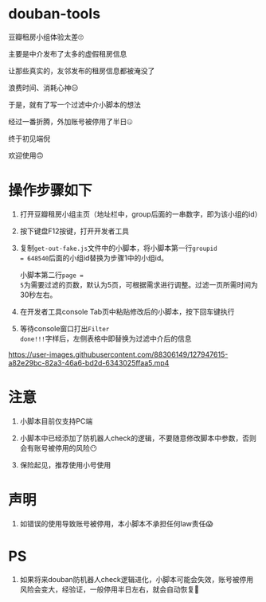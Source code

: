# douban-tools

豆瓣租房小组体验太差:roll_eyes:

主要是中介发布了太多的虚假租房信息

让那些真实的，友邻发布的租房信息都被淹没了

浪费时间、消耗心神:expressionless:

于是，就有了写一个过滤中介小脚本的想法

经过一番折腾，外加账号被停用了半日:zipper_mouth_face:

终于初见端倪

欢迎使用:upside_down_face:



# 操作步骤如下

1. 打开豆瓣租房小组主页（地址栏中，group后面的一串数字，即为该小组的id）

2. 按下键盘F12按键，打开开发者工具

3. 复制<code>get-out-fake.js</code>文件中的小脚本，将小脚本第一行<code>groupid = 648540</code>后面的小组id替换为步骤1中的小组id。

    小脚本第二行<code>page = 5</code>为需要过滤的页数，默认为5页，可根据需求进行调整。过滤一页所需时间为30秒左右。
  
4. 在开发者工具console Tab页中粘贴修改后的小脚本，按下回车键执行

5. 等待console窗口打出<code>Filter done!!!</code>字样后，左侧表格中即替换为过滤中介后的信息

https://user-images.githubusercontent.com/88306149/127947615-a82e29bc-82a3-46a6-bd2d-6343025ffaa5.mp4


# 注意

  1. 小脚本目前仅支持PC端
  
  2. 小脚本中已经添加了防机器人check的逻辑，不要随意修改脚本中参数，否则会有账号被停用的风险:no_mouth:
  
  3. 保险起见，推荐使用小号使用
  
  
# 声明

  1. 如错误的使用导致账号被停用，本小脚本不承担任何law责任:scream:
  
  
# PS

  1. 如果将来douban防机器人check逻辑进化，小脚本可能会失效，账号被停用风险会变大，经验证，一般停用半日左右，就会自动恢复:zany_face:
  
